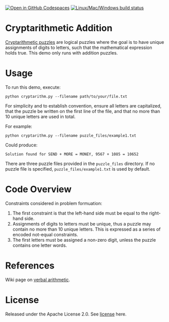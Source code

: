 [![Open in GitHub Codespaces](
  https://img.shields.io/badge/Open%20in%20GitHub%20Codespaces-333?logo=github)](
  https://codespaces.new/dwave-examples/cryptarithmetic?quickstart=1)
[![Linux/Mac/Windows build status](
  https://circleci.com/gh/dwave-examples/cryptarithmetic.svg?style=shield)](
  https://circleci.com/gh/dwave-examples/cryptarithmetic)

# Cryptarithmetic Addition
[Cryptarithmetic puzzles](https://en.wikipedia.org/wiki/Verbal_arithmetic) are logical puzzles where the 
goal is to have unique assignments of digits to letters, such that the mathematical expression holds true.
This demo only runs with addition puzzles.

# Usage
To run this demo, execute:
```
python cryptarithm.py --filename path/to/your/file.txt
```

For simplicity and to establish convention, ensure all letters are capitalized,
that the puzzle be written on the first line of the file, and that no more than 10 unique letters are used in total.

For example:
```
python cryptarithm.py --filename puzzle_files/example1.txt
```

Could produce:
```
Solution found for SEND + MORE = MONEY, 9567 + 1085 = 10652
```

There are three puzzle files provided in the `puzzle_files` directory.
If no puzzle file is specified, `puzzle_files/example1.txt` is used by default.

# Code Overview
Constraints considered in problem formuation:
1. The first constraint is that the left-hand side must be equal to the right-hand side.
2. Assignments of digits to letters must be unique, thus a puzzle may contain no more than 10 unique letters. This is expressed as a series of encoded not-equal constraints.
3. The first letters must be assigned a non-zero digit, unless the puzzle contains one letter words.

# References
Wiki page on [verbal arithmetic](https://en.wikipedia.org/wiki/Verbal_arithmetic).

# License
Released under the Apache License 2.0. See [license](LICENSE) here.
